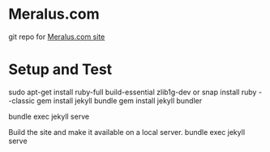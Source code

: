 # Meralus.com 


git repo for [Meralus.com site](https://meralus.com)



# Setup and Test
 sudo apt-get install ruby-full build-essential zlib1g-dev
 or
 snap install ruby --classic
 gem install jekyll bundle
 gem install jekyll bundler

 bundle exec jekyll serve


Build the site and make it available on a local server.
bundle exec jekyll serve
